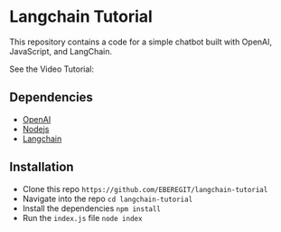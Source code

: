 # Langchain Tutorial

This repository contains a code for a simple chatbot built with OpenAI, JavaScript, and LangChain.

See the Video Tutorial: 

## Dependencies
* [OpenAI](https://openai.com/)
* [Nodejs](https://nodejs.org/en)
* [Langchain](https://js.langchain.com/docs/get_started/introduction)

## Installation
* Clone this repo `https://github.com/EBEREGIT/langchain-tutorial`
* Navigate into the repo `cd langchain-tutorial`
* Install the dependencies ``npm install``
* Run the `index.js` file `node index`
